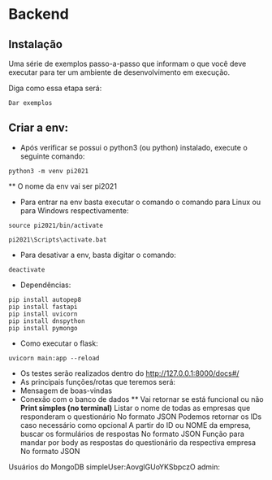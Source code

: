# Backend

## Instalação

Uma série de exemplos passo-a-passo que informam o que você deve executar para ter um ambiente de desenvolvimento em execução.

Diga como essa etapa será:

```
Dar exemplos
```

## Criar a env:
* Após verificar se possui o python3 (ou python) instalado, execute o seguinte comando:
```
python3 -m venv pi2021
```

** O nome da env vai ser pi2021
* Para entrar na env basta executar o comando o comando para Linux ou para Windows respectivamente:
```
source pi2021/bin/activate
```
```
pi2021\Scripts\activate.bat
```
* Para desativar a env, basta digitar o comando:
```
deactivate
```
* Dependências:
```
pip install autopep8
pip install fastapi
pip install uvicorn
pip install dnspython
pip install pymongo
```

* Como executar o flask:
```
uvicorn main:app --reload
```
* Os testes serão realizados dentro do http://127.0.0.1:8000/docs#/ 
* As principais funções/rotas que teremos será:
* Mensagem de boas-vindas
* Conexão com o banco de dados
** Vai retornar se está funcional ou não
**Print simples (no terminal)**
Listar o nome de todas as empresas que responderam o questionário
No formato JSON
Podemos retornar os IDs caso necessário como opcional
A partir do ID ou NOME da empresa, buscar os formulários de respostas
No formato JSON
Função para mandar por body as respostas do questionário da respectiva empresa
No formato JSON

Usuários do MongoDB
simpleUser:AovgIGUoYKSbpczO
admin:

